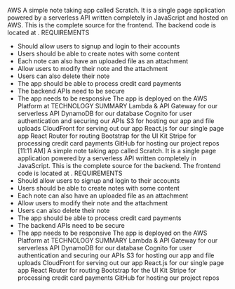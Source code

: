 AWS
A simple note taking app called Scratch. It is a single page application powered by a serverless API written completely in JavaScript and hosted on AWS. This is the complete source for the frontend. The backend code is located at <YourBackEndGithubRepository>.
REQUIREMENTS
* Should allow users to signup and login to their accounts
* Users should be able to create notes with some content
* Each note can also have an uploaded file as an attachment
* Allow users to modify their note and the attachment
* Users can also delete their note
* The app should be able to process credit card payments
* The backend APIs need to be secure
* The app needs to be responsive
The app is deployed on the AWS Platform at <YourAWSUrl>
TECHNOLOGY SUMMARY
Lambda & API Gateway for our serverless API
DynamoDB for our database
Cognito for user authentication and securing our APIs
S3 for hosting our app and file uploads
CloudFront for serving out our app
React.js for our single page app
React Router for routing
Bootstrap for the UI Kit
Stripe for processing credit card payments
GitHub for hosting our project repos
[11:11 AM]
A simple note taking app called Scratch. It is a single page application powered by a serverless API written completely in JavaScript. This is the complete source for the backend. The frontend code is located at <YourFrontEndGithubRepository>.
REQUIREMENTS
* Should allow users to signup and login to their accounts
* Users should be able to create notes with some content
* Each note can also have an uploaded file as an attachment
* Allow users to modify their note and the attachment
* Users can also delete their note
* The app should be able to process credit card payments
* The backend APIs need to be secure
* The app needs to be responsive
The app is deployed on the AWS Platform at <YourAWSUrl>
TECHNOLOGY SUMMARY
Lambda & API Gateway for our serverless API
DynamoDB for our database
Cognito for user authentication and securing our APIs
S3 for hosting our app and file uploads
CloudFront for serving out our app
React.js for our single page app
React Router for routing
Bootstrap for the UI Kit
Stripe for processing credit card payments
GitHub for hosting our project repos
